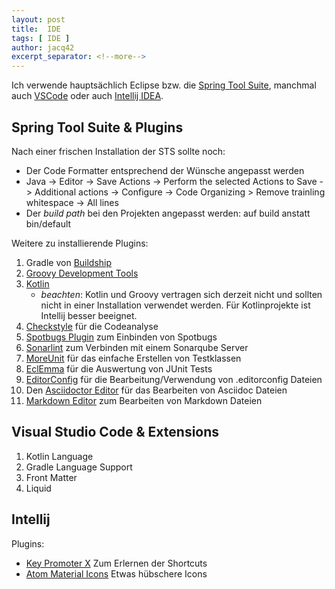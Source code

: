 ```yaml
---
layout: post
title:  IDE
tags: [ IDE ]
author: jacq42
excerpt_separator: <!--more-->
---
```


Ich verwende hauptsächlich Eclipse bzw. die [Spring Tool Suite](https://spring.io/tools), manchmal auch [VSCode](https://code.visualstudio.com/) oder auch [Intellij IDEA](https://www.jetbrains.com/idea/).

<!--more-->

## Spring Tool Suite & Plugins

Nach einer frischen Installation der STS sollte noch:
* Der Code Formatter entsprechend der Wünsche angepasst werden
* Java -> Editor -> Save Actions -> Perform the selected Actions to Save -> Additional actions -> Configure -> Code Organizing > Remove trainling whitespace -> All lines
* Der *build path* bei den Projekten angepasst werden: auf build anstatt bin/default  

Weitere zu installierende Plugins:

1. Gradle von [Buildship](https://marketplace.eclipse.org/content/buildship-gradle-integration)
2. [Groovy Development Tools](https://marketplace.eclipse.org/content/groovy-development-tools)
3. [Kotlin](https://marketplace.eclipse.org/content/kotlin-plugin-eclipse)
	* *beachten*: Kotlin und Groovy vertragen sich derzeit nicht und sollten nicht in einer Installation verwendet werden. Für Kotlinprojekte ist Intellij besser beeignet.
4. [Checkstyle](https://marketplace.eclipse.org/content/checkstyle-plug) für die Codeanalyse
5. [Spotbugs Plugin](https://marketplace.eclipse.org/content/spotbugs-eclipse-plugin) zum Einbinden von Spotbugs
6. [Sonarlint](https://marketplace.eclipse.org/content/sonarlint) zum Verbinden mit einem Sonarqube Server
7. [MoreUnit](https://marketplace.eclipse.org/content/moreunit) für das einfache Erstellen von Testklassen
8. [EclEmma](https://marketplace.eclipse.org/content/eclemma-java-code-coverage) für die Auswertung von JUnit Tests
9. [EditorConfig](https://marketplace.eclipse.org/content/editorconfig-eclipse) für die Bearbeitung/Verwendung von .editorconfig Dateien
10. Den [Asciidoctor Editor](https://marketplace.eclipse.org/content/asciidoctor-editor) für das Bearbeiten von Asciidoc Dateien
11. [Markdown Editor](https://marketplace.eclipse.org/content/github-flavored-markdown-viewer-plugin-eclipse) zum Bearbeiten von Markdown Dateien

## Visual Studio Code & Extensions

1. Kotlin Language
2. Gradle Language Support
3. Front Matter
4. Liquid

## Intellij

Plugins:

- [Key Promoter X](https://plugins.jetbrains.com/plugin/9792-key-promoter-x) Zum Erlernen der Shortcuts
- [Atom Material Icons](https://plugins.jetbrains.com/plugin/10044-atom-material-icons) Etwas hübschere Icons



